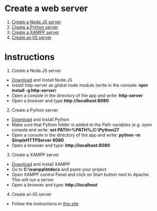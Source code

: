 # Create a web server
1. [Create a Node.JS server](#node-server)
2. [Create a Python server](#python-server)
3. [Create a XAMPP server](#xampp-server)
4. [Create an IIS server](#iis-server)

# Instructions
1. <a name="node-server"></a> Create a Node.JS server
 * [Download](https://nodejs.org/en/download/) and Install Node.JS
 * Install http-server as global node module (write in the console: **npm install -g http-server**)
 * Open a console in the directory of the app and write: **http-server**
 * Open a browser and type **http://localhost:8080**
 
2. <a name="python-server"></a> Create a Python server
 * [Download](https://www.python.org/downloads/) and Install Python
 * Make sure that Python folder is added to the Path variables (e.g. open console and write: **set PATH=%PATH%;C:\Python27**
 * Open a console in the directory of the app and write: **python -m SimpleHTTPServer 8080**
 * Open a browser and type: **http://localhost:8080**

3. <a name="xampp-server"></a> Create a XAMPP server
 * [Download](https://www.apachefriends.org/download.html) and install XAMPP
 * Go to **C:\xampp\htdocs** and paste your project
 * Open XAMPP control Panel and click on Start button next to Apache. This will run a server.
 * Open a browser and type: **http://localhost**

4. <a name="iis-server"></a> Create an IIS server
 * Follow the instructions in [this site](http://webmasterjuice.com/how-to-activate-built-in-web-server-windows)